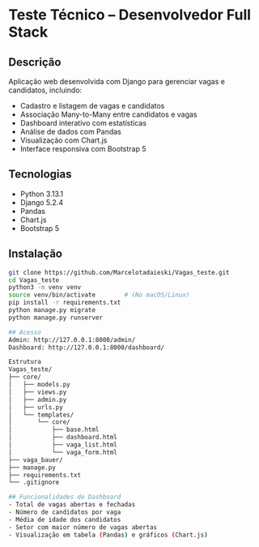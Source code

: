 # Teste Técnico – Desenvolvedor Full Stack

## Descrição 
Aplicação web desenvolvida com Django para gerenciar vagas e candidatos, incluindo:
- Cadastro e listagem de vagas e candidatos
- Associação Many-to-Many entre candidatos e vagas
- Dashboard interativo com estatísticas
- Análise de dados com Pandas
- Visualização com Chart.js
- Interface responsiva com Bootstrap 5

## Tecnologias  
- Python 3.13.1
- Django 5.2.4
- Pandas  
- Chart.js  
- Bootstrap 5  

## Instalação  
```bash
git clone https://github.com/Marcelotadaieski/Vagas_teste.git
cd Vagas_teste
python3 -m venv venv
source venv/bin/activate        # (No macOS/Linux)
pip install -r requirements.txt
python manage.py migrate
python manage.py runserver

## Acesso
Admin: http://127.0.0.1:8000/admin/
Dashboard: http://127.0.0.1:8000/dashboard/

Estrutura
Vagas_teste/
├── core/            
│   ├── models.py
│   ├── views.py
│   ├── admin.py
│   ├── urls.py
│   └── templates/
│       └── core/
│           ├── base.html
│           ├── dashboard.html
│           ├── vaga_list.html
│           └── vaga_form.html
├── vaga_bauer/     
├── manage.py
├── requirements.txt
└── .gitignore

## Funcionalidades do Dashboard
- Total de vagas abertas e fechadas
- Número de candidatos por vaga
- Média de idade dos candidatos
- Setor com maior número de vagas abertas
- Visualização em tabela (Pandas) e gráficos (Chart.js)
